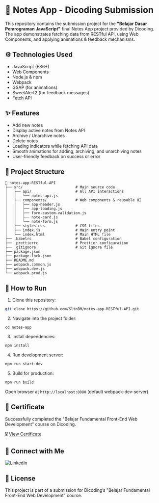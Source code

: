 # 📝 Notes App - Dicoding Submission
This repository contains the submission project for the **"Belajar Dasar Pemrograman JavaScript"** final Notes App project provided by Dicoding.
The app demonstrates fetching data from RESTful API, using Web Components, and applying animations & feedback mechanisms.

## ⚙️ Technologies Used
- JavaScript (ES6+)
- Web Components
- Node.js & npm
- Webpack
- GSAP (for animations)
- SweetAlert2 (for feedback messages)
- Fetch API

## ✨ Features
- Add new notes
- Display active notes from Notes API
- Archive / Unarchive notes
- Delete notes
- Loading indicators while fetching API data
- Smooth animations for adding, archiving, and unarchiving notes
- User-friendly feedback on success or error

## 📁 Project Structure
```plaintext
📂 notes-app-RESTful-API
├── src/                        # Main source code
│   ├── api/                    # All API interactions
│   │   └── notes-api.js
│   ├── components/             # Web components & reusable UI
│   │   ├── app-header.js
│   │   ├── app-loading.js
│   │   ├── form-custom-validation.js
│   │   ├── note-card.js
│   │   └── note-form.js
│   ├── styles.css              # CSS files
│   ├── index.js                # Main entry point
│   └── index.html              # Main HTML file
├── .babelrc                    # Babel configuration
├── .prettierrc                 # Prettier configuration
├── .gitignore                  # Git ignore file
├── package.json
├── package-lock.json
├── README.md
├── webpack.common.js
├── webpack.dev.js
└── webpack.prod.js
```

## 🚀 How to Run
1. Clone this repository:
```bash
git clone https://github.com/SltnBM/notes-app-RESTful-API.git
```
2. Navigate into the project folder:
```
cd notes-app
```
3. Install dependencies:
```bash
npm install
```
4. Run development server:
```bash
npm run start-dev
```
5. Build for production:
```bash
npm run build
```
Open browser at `http://localhost:8080` (default webpack-dev-server).

## 📜 Certificate
Successfully completed the "Belajar Fundamental Front-End Web Development" course on Dicoding.

🎖️ [View Certificate](https://www.dicoding.com/certificates/6RPNG6WM9Z2M)

## 🤝 Connect with Me
[![LinkedIn](https://img.shields.io/badge/LinkedIn-Sultan%20Badra-blue?logo=linkedin&logoColor=white&style=flat-square)](https://www.linkedin.com/in/sultan-badra)

## 📄 License
This project is part of a submission for Dicoding’s "Belajar Fundamental Front-End Web Development" course.